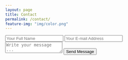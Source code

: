 ```yaml
---
layout: page
title: Contact
permalink: /contact/
feature-img: "img/color.png"
---
```




<form action="https://getsimpleform.com/messages?form_api_token=b951316ea391bf8312f9dc04fae6aa25" method="post">
  <!-- the redirect_to is optional, the form will redirect to the referrer on submission -->
  <input type='hidden' name='redirect_to' value='http://github.io/hoffyboy/thank-you' />
  <input type='text' name='name' placeholder='Your Full Name' />
  <input type='email' name='email' placeholder='Your E-mail Address' />
  <textarea name='message' placeholder='Write your message ...'></textarea>
  <input type='submit' value='Send Message' />
</form>
